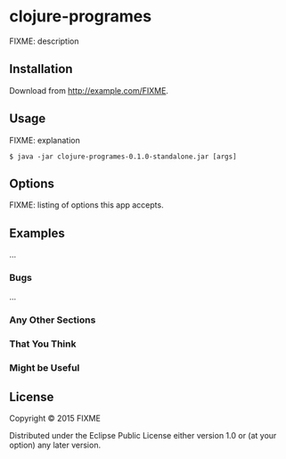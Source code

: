 # clojure-programes

FIXME: description

## Installation

Download from http://example.com/FIXME.

## Usage

FIXME: explanation

    $ java -jar clojure-programes-0.1.0-standalone.jar [args]

## Options

FIXME: listing of options this app accepts.

## Examples

...

### Bugs

...

### Any Other Sections
### That You Think
### Might be Useful

## License

Copyright © 2015 FIXME

Distributed under the Eclipse Public License either version 1.0 or (at
your option) any later version.
